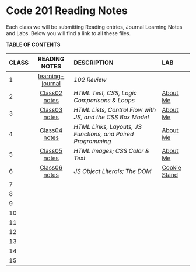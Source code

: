 # Code 201 Reading Notes

Each class we will be submitting Reading entries, Journal Learning Notes and Labs.  Below you will find a link to all these files.   

**TABLE OF CONTENTS**

| CLASS | READING NOTES | DESCRIPTION | LAB |
| ----- | :-----------: | :---------- | :-- |
| 1 | [learning-journal](https://cassandraortiz.github.io/learning-journal/) | *102 Review* | |
| 2 | [Class02 notes](https://cassandraortiz.github.io/reading-notes/Class02/class-02) | *HTML Test, CSS, Logic Comparisons & Loops* | [About Me](https://cassandraortiz.github.io/aboutMe) |
| 3 | [Class03 notes](https://cassandraortiz.github.io/reading-notes/Class03/class03) | *HTML Lists, Control Flow with JS, and the CSS Box Model*|[About Me](https://cassandraortiz.github.io/aboutMe) |
| 4 | [Class04 notes](https://cassandraortiz.github.io/reading-notes/Class04/class04)  | *HTML Links, Layouts, JS Functions, and Paired Programming* |  [About Me](https://cassandraortiz.github.io/aboutMe) |
| 5 | [Class05 notes](https://cassandraortiz.github.io/reading-notes/Class05/class05)  | *HTML Images; CSS Color & Text* |  [About Me](https://cassandraortiz.github.io/aboutMe) |
| 6 | [Class06 notes](https://cassandraortiz.github.io/reading-notes/Class06/class06)  | *JS Object Literals; The DOM* | [Cookie Stand](https://cassandraortiz.github.io/) | 
| 7 | | |
| 8 | | |
| 9 | | |
| 10 | | |
| 11 | | |
| 12 | | |
| 13 | | |
| 14 | | |
| 15 | | |




